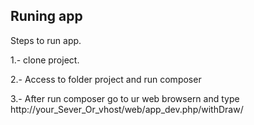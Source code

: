 Runing app
---------------------------

Steps to run app.

 1.- clone project.

 2.- Access to folder  project and run composer

 3.- After run composer go to ur web browsern and type http://your_Sever_Or_vhost/web/app_dev.php/withDraw/
